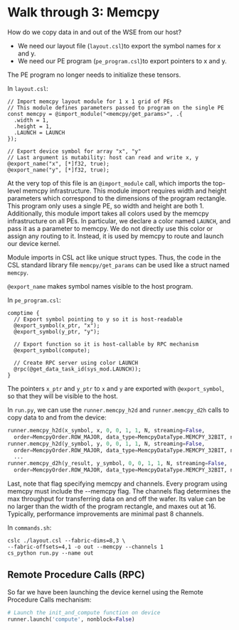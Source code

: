 # Walk through 3: Memcpy

How do we copy data in and out of the WSE from our host?

* We need our layout file (`layout.csl`)to export the symbol names for x and y.
* We need our PE program (`pe_program.csl`)to export pointers to x and y. 

The PE program no longer needs to initialize these tensors.

In `layout.csl`:
```
// Import memcpy layout module for 1 x 1 grid of PEs
// This module defines parameters passed to program on the single PE
const memcpy = @import_module("<memcpy/get_params>", .{
  .width = 1,
  .height = 1,
  .LAUNCH = LAUNCH
});

// Export device symbol for array "x", "y"
// Last argument is mutability: host can read and write x, y
@export_name("x", [*]f32, true);
@export_name("y", [*]f32, true);
```
At the very top of this file is an `@import_module` call, which imports the top-level memcpy infrastructure. This module import requires width and height parameters which correspond to the dimensions of the program rectangle. This program only uses a single PE, so width and height are both 1. Additionally, this module import takes all colors used by the memcpy infrastructure on all PEs. In particular, we declare a color named `LAUNCH`, and pass it as a parameter to memcpy. We do not directly use this color or assign any routing to it. Instead, it is used by memcpy to route and launch our device kernel.

Module imports in CSL act like unique struct types. Thus, the code in the CSL standard library file `memcpy/get_params` can be used like a struct named `memcpy`.

`@export_name` makes symbol names visible to the host program.

In `pe_program.csl`:
```
comptime {
  // Export symbol pointing to y so it is host-readable
  @export_symbol(x_ptr, "x");
  @export_symbol(y_ptr, "y");

  // Export function so it is host-callable by RPC mechanism
  @export_symbol(compute);

  // Create RPC server using color LAUNCH
  @rpc(@get_data_task_id(sys_mod.LAUNCH));
}
```
The pointers `x_ptr` and `y_ptr` to `x` and `y` are exported with `@export_symbol`, so that they will be visible to the host.

In `run.py`, we can use the `runner.memcpy_h2d` and `runner.memcpy_d2h` calls to copy data to and from the device:
``` Python
runner.memcpy_h2d(x_symbol, x, 0, 0, 1, 1, N, streaming=False,
  order=MemcpyOrder.ROW_MAJOR, data_type=MemcpyDataType.MEMCPY_32BIT, nonblock=False)
runner.memcpy_h2d(y_symbol, y, 0, 0, 1, 1, N, streaming=False,
  order=MemcpyOrder.ROW_MAJOR, data_type=MemcpyDataType.MEMCPY_32BIT, nonblock=False)
  ...
runner.memcpy_d2h(y_result, y_symbol, 0, 0, 1, 1, N, streaming=False,
  order=MemcpyOrder.ROW_MAJOR, data_type=MemcpyDataType.MEMCPY_32BIT, nonblock=False)
```

Last, note that flag specifying memcpy and channels. Every program using memcpy must include the --memcpy flag. The channels flag determines the max throughput for transferring data on and off the wafer. Its value can be no larger than the width of the program rectangle, and maxes out at 16. Typically, performance improvements are minimal past 8 channels.

In `commands.sh`:

```
cslc ./layout.csl --fabric-dims=8,3 \
--fabric-offsets=4,1 -o out --memcpy --channels 1
cs_python run.py --name out
```

## Remote Procedure Calls (RPC)

So far we have been launching the device kernel using the Remote Procedure Calls mechanism:

```  Python
# Launch the init_and_compute function on device
runner.launch('compute', nonblock=False)
```

